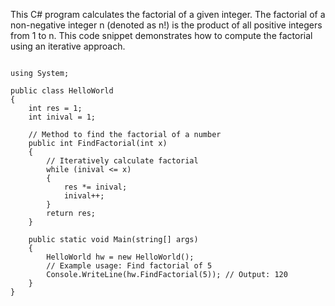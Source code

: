 This C# program calculates the factorial of a given integer. The factorial of a non-negative integer n (denoted as n!) is the product of all positive integers from 1 to n. This code snippet demonstrates how to compute the factorial using an iterative approach.



```Csharp

using System;

public class HelloWorld
{
    int res = 1;
    int inival = 1;

    // Method to find the factorial of a number
    public int FindFactorial(int x)
    {
        // Iteratively calculate factorial
        while (inival <= x)
        {
            res *= inival;
            inival++;
        }
        return res;
    }

    public static void Main(string[] args)
    {
        HelloWorld hw = new HelloWorld();
        // Example usage: Find factorial of 5
        Console.WriteLine(hw.FindFactorial(5)); // Output: 120
    }
}

